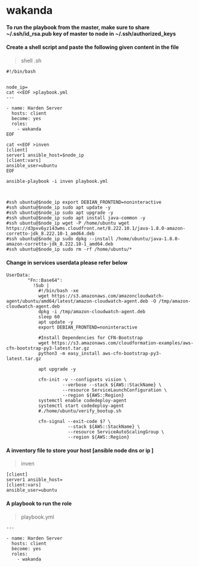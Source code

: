 

# wakanda

#### To run the playbook from the master, make sure to share ~/.ssh/id_rsa.pub key of master to node in ~/.ssh/authorized_keys


#### Create a shell script and paste the following given content in the file
> shell .sh
```
#!/bin/bash


node_ip=
cat <<EOF >playbook.yml
---

- name: Harden Server
  hosts: client
  become: yes
  roles:
    - wakanda
EOF

cat <<EOF >inven
[client]
server1 ansible_host=$node_ip
[client:vars]
ansible_user=ubuntu
EOF

ansible-playbook -i inven playbook.yml



#ssh ubuntu@$node_ip export DEBIAN_FRONTEND=noninteractive
#ssh ubuntu@$node_ip sudo apt update -y
#ssh ubuntu@$node_ip sudo apt upgrade -y
#ssh ubuntu@$node_ip sudo apt install java-common -y
#ssh ubuntu@$node_ip wget -P /home/ubuntu wget https://d3pxv6yz143wms.cloudfront.net/8.222.10.1/java-1.8.0-amazon-corretto-jdk_8.222.10-1_amd64.deb
#ssh ubuntu@$node_ip sudo dpkg --install /home/ubuntu/java-1.8.0-amazon-corretto-jdk_8.222.10-1_amd64.deb
#ssh ubuntu@$node_ip sudo rm -rf /home/ubuntu/*
```

#### Change in services userdata please refer below
```
UserData:
        "Fn::Base64":
          !Sub |
            #!/bin/bash -xe
            wget https://s3.amazonaws.com/amazoncloudwatch-agent/ubuntu/amd64/latest/amazon-cloudwatch-agent.deb -O /tmp/amazon-cloudwatch-agent.deb
            dpkg -i /tmp/amazon-cloudwatch-agent.deb
            sleep 60
            apt update -y
            export DEBIAN_FRONTEND=noninteractive

            #Install Dependencies for CFN-Bootstrap
            wget https://s3.amazonaws.com/cloudformation-examples/aws-cfn-bootstrap-py3-latest.tar.gz
            python3 -m easy_install aws-cfn-bootstrap-py3-latest.tar.gz

            apt upgrade -y

            cfn-init -v --configsets vision \
                     --verbose --stack ${AWS::StackName} \
                     --resource ServiceLaunchConfiguration \
                     --region ${AWS::Region}
            systemctl enable codedeploy-agent
            systemctl start codedeploy-agent
            #./home/ubuntu/verify_bootup.sh

            cfn-signal --exit-code $? \
                       --stack ${AWS::StackName} \
                       --resource ServiceAutoScalingGroup \
                       --region ${AWS::Region}
```
#### A inventory file to store your host [ansible node dns or ip ]
> inven
```
[client]
server1 ansible_host=
[client:vars]
ansible_user=ubuntu
```
#### A playbook to run the role
> playbook.yml
```
---

- name: Harden Server
  hosts: client
  become: yes
  roles:
    - wakanda
```
